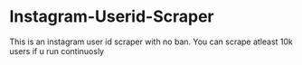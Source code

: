 # Instagram-Userid-Scraper
This is an instagram user id scraper with no ban. You can scrape atleast 10k users if u run continuosly
